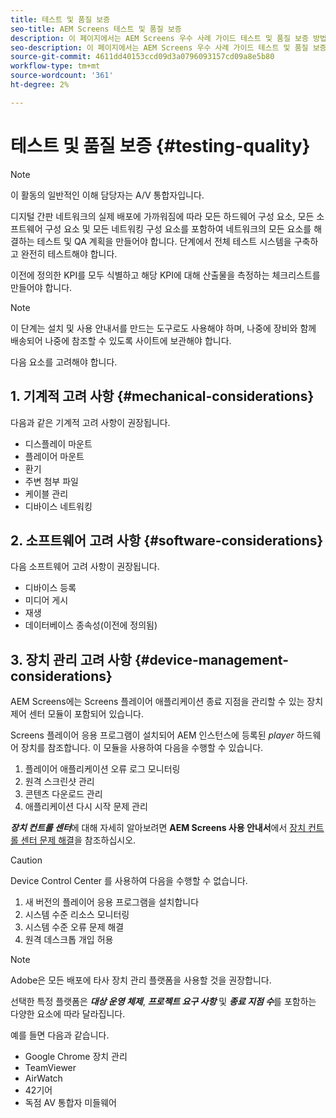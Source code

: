 ```yaml
---
title: 테스트 및 품질 보증
seo-title: AEM Screens 테스트 및 품질 보증
description: 이 페이지에서는 AEM Screens 우수 사례 가이드 테스트 및 품질 보증 방법에 대해 설명합니다
seo-description: 이 페이지에서는 AEM Screens 우수 사례 가이드 테스트 및 품질 보증 방법에 대해 설명합니다
source-git-commit: 4611dd40153ccd09d3a0796093157cd09a8e5b80
workflow-type: tm+mt
source-wordcount: '361'
ht-degree: 2%

---
```



# 테스트 및 품질 보증 {#testing-quality}

>[!NOTE]
>이 활동의 일반적인 이해 담당자는 A/V 통합자입니다.

디지털 간판 네트워크의 실제 배포에 가까워짐에 따라 모든 하드웨어 구성 요소, 모든 소프트웨어 구성 요소 및 모든 네트워킹 구성 요소를 포함하여 네트워크의 모든 요소를 해결하는 테스트 및 QA 계획을 만들어야 합니다.
단계에서 전체 테스트 시스템을 구축하고 완전히 테스트해야 합니다.

이전에 정의한 KPI를 모두 식별하고 해당 KPI에 대해 산출물을 측정하는 체크리스트를 만들어야 합니다.

>[!NOTE]
>
>이 단계는 설치 및 사용 안내서를 만드는 도구로도 사용해야 하며, 나중에 장비와 함께 배송되어 나중에 참조할 수 있도록 사이트에 보관해야 합니다.

다음 요소를 고려해야 합니다.

## 1. 기계적 고려 사항 {#mechanical-considerations}

다음과 같은 기계적 고려 사항이 권장됩니다.

* 디스플레이 마운트
* 플레이어 마운트
* 환기
* 주변 첨부 파일
* 케이블 관리
* 디바이스 네트워킹

## 2. 소프트웨어 고려 사항 {#software-considerations}

다음 소프트웨어 고려 사항이 권장됩니다.

* 디바이스 등록
* 미디어 게시
* 재생
* 데이터베이스 종속성(이전에 정의됨)


## 3. 장치 관리 고려 사항 {#device-management-considerations}

AEM Screens에는 Screens 플레이어 애플리케이션 종료 지점을 관리할 수 있는 장치 제어 센터 모듈이 포함되어 있습니다.

Screens 플레이어 응용 프로그램이 설치되어 AEM 인스턴스에 등록된 *player* 하드웨어 장치를 참조합니다.
이 모듈을 사용하여 다음을 수행할 수 있습니다.

1. 플레이어 애플리케이션 오류 로그 모니터링
1. 원격 스크린샷 관리
1. 콘텐츠 다운로드 관리
1. 애플리케이션 다시 시작 문제 관리

***장치 컨트롤 센터***&#x200B;에 대해 자세히 알아보려면 **AEM Screens 사용 안내서**&#x200B;에서 [장치 컨트롤 센터 문제 해결](https://helpx.adobe.com/experience-manager/6-5/screens/using/monitoring-screens.html)을 참조하십시오.

>[!CAUTION]
>
> Device Control Center 를 사용하여 다음을 수행할 수 없습니다.
> 1. 새 버전의 플레이어 응용 프로그램을 설치합니다
> 1. 시스템 수준 리소스 모니터링
> 1. 시스템 수준 오류 문제 해결
> 1. 원격 데스크톱 개입 허용



>[!NOTE]
>
> Adobe은 모든 배포에 타사 장치 관리 플랫폼을 사용할 것을 권장합니다.

선택한 특정 플랫폼은 ***대상 운영 체제***, ***프로젝트 요구 사항*** 및 ***종료 지점 수***&#x200B;를 포함하는 다양한 요소에 따라 달라집니다.

예를 들면 다음과 같습니다.

* Google Chrome 장치 관리
* TeamViewer
* AirWatch
* 42기어
* 독점 AV 통합자 미들웨어
